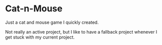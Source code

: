 # Cat-n-Mouse
Just a cat and mouse game I quickly created.

Not really an active project, but I like to have a fallback project whenever I get stuck with my current project.
